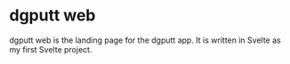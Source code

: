 # dgputt web
dgputt web is the landing page for the dgputt app. It is written in Svelte as my first Svelte project.
